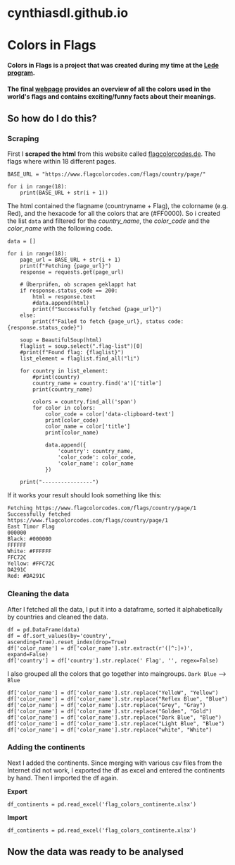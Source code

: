 # cynthiasdl.github.io
# **Colors in Flags**

#### **Colors in Flags** is a project that was created during my time at the [Lede program](https://ledeprogram.com).

#### The final [webpage](https://cynthiasdl.github.io) provides an overview of all the colors used in the world's flags and contains exciting/funny facts about their meanings.


## So how do I do this?

### Scraping 

First I **scraped the html** from this website called [flagcolorcodes.de](https://www.flagcolorcodes.com). The flags where within 18 different pages. 

```
BASE_URL = "https://www.flagcolorcodes.com/flags/country/page/"

for i in range(18):
    print(BASE_URL + str(i + 1))
```    


The html contained the flagname (countryname + Flag), the colorname (e.g. Red), and the hexacode for all the colors that are (#FF0000). So i created the list `data` and filtered for the *country_name*, the *color_code*  and the *color_name* with the following code. 


```
data = []

for i in range(18):
    page_url = BASE_URL + str(i + 1)
    print(f"Fetching {page_url}")
    response = requests.get(page_url)
    
    # Überprüfen, ob scrapen geklappt hat
    if response.status_code == 200:
        html = response.text
        #data.append(html)
        print(f"Successfully fetched {page_url}")
    else:
        print(f"Failed to fetch {page_url}, status code: {response.status_code}")

    soup = BeautifulSoup(html)
    flaglist = soup.select(".flag-list")[0]
    #print(f"Found flag: {flaglist}")
    list_element = flaglist.find_all("li")
    
    for country in list_element:
        #print(country)
        country_name = country.find('a')['title']
        print(country_name)
        
        colors = country.find_all('span')
        for color in colors: 
            color_code = color['data-clipboard-text']
            print(color_code)
            color_name = color['title']
            print(color_name)

            data.append({
                'country': country_name,
                'color_code': color_code,
                'color_name': color_name
            })
    
    print("----------------")
```

If it works your result should look something like this: 

```
Fetching https://www.flagcolorcodes.com/flags/country/page/1
Successfully fetched https://www.flagcolorcodes.com/flags/country/page/1
East Timor Flag
000000
Black: #000000
FFFFFF
White: #FFFFFF
FFC72C
Yellow: #FFC72C
DA291C
Red: #DA291C

```
### Cleaning the data

After I fetched all the data, I put it into a dataframe, sorted it alphabetically by countries and cleaned the data. 

```
df = pd.DataFrame(data)
df = df.sort_values(by='country', ascending=True).reset_index(drop=True)
df['color_name'] = df['color_name'].str.extract(r'([^:]+)', expand=False)
df['country'] = df['country'].str.replace(' Flag', '', regex=False)

```

I also grouped all the colors that go together into maingroups. `Dark Blue` --> `Blue`

```
df['color_name'] = df['color_name'].str.replace("YelloW", "Yellow") 
df['color_name'] = df['color_name'].str.replace("Reflex Blue", "Blue") 
df['color_name'] = df['color_name'].str.replace("Grey", "Gray") 
df['color_name'] = df['color_name'].str.replace("Golden", "Gold") 
df['color_name'] = df['color_name'].str.replace("Dark Blue", "Blue") 
df['color_name'] = df['color_name'].str.replace("Light Blue", "Blue") 
df['color_name'] = df['color_name'].str.replace("white", "White")

```

### Adding the continents

Next I added the continents. Since merging with various csv files from the Internet did not work, I exported the df as excel and entered the continents by hand. Then I imported the df again. 

**Export**
```
df_continents = pd.read_excel('flag_colors_continente.xlsx')
```
**Import**
```
df_continents = pd.read_excel('flag_colors_continente.xlsx')
```
## **Now the data was ready to be analysed**

